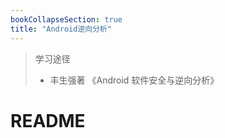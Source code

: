 ```yaml
---
bookCollapseSection: true
title: "Android逆向分析"
---
```


> 学习途径
>
> - 丰生强著 《Android 软件安全与逆向分析》

# README

